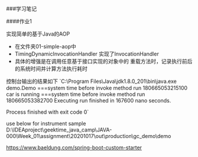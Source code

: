 ###学习笔记


####作业1

实现简单的基于Java的AOP

 - 在文件夹01-simple-aop中
 - TimingDynamicInvocationHandler 实现了InvocationHandler
 - 具体的增强是在调用任意基于接口实现的对象中的 重载方法时，记录执行前后的系统时间并计算方法执行耗时

控制台输出的结果如下
`C:\Program Files\Java\jdk1.8.0_201\bin\java.exe demo.Demo
===system time before invoke method run
180665053215100
car is running
===system time before invoke method run
180665053382700
Executing run finished in 167600 nano seconds.

Process finished with exit code 0`
















use below for instrument sample
D:\IDEAproject\geektime_java_camp\JAVA-000\Week_01\assignment\20201017\out\production\gc_demo\demo


https://www.baeldung.com/spring-boot-custom-starter